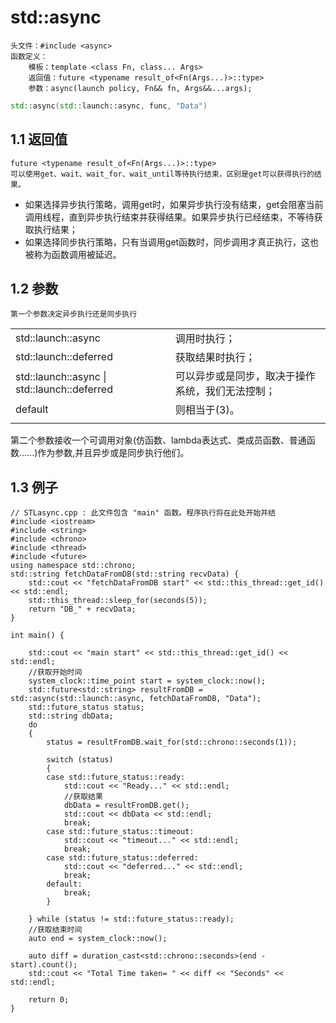 # std::async
    头文件：#include <async>
    函数定义：
        模板：template <class Fn, class... Args>
        返回值：future <typename result_of<Fn(Args...)>::type> 
        参数：async(launch policy, Fn&& fn, Args&&...args);
```cpp
std::async(std::launch::async, func, "Data")
```
## 1.1 返回值 
    future <typename result_of<Fn(Args...)>::type> 
    可以使用get、wait、wait_for、wait_until等待执行结束，区别是get可以获得执行的结果。
* 如果选择异步执行策略，调用get时，如果异步执行没有结束，get会阻塞当前调用线程，直到异步执行结束并获得结果。如果异步执行已经结束，不等待获取执行结果；
* 如果选择同步执行策略，只有当调用get函数时，同步调用才真正执行，这也被称为函数调用被延迟。
## 1.2 参数 
    第一个参数决定异步执行还是同步执行
|||
|---|---
|std::launch::async| 调用时执行；
|std::launch::deferred|获取结果时执行；
|std::launch::async \| std::launch::deferred| 可以异步或是同步，取决于操作系统，我们无法控制；
|default|则相当于(3)。
||
第二个参数接收一个可调用对象(仿函数、lambda表达式、类成员函数、普通函数......)作为参数,并且异步或是同步执行他们。

## 1.3 例子
```cpp{.line-numbers}
// STLasync.cpp : 此文件包含 "main" 函数。程序执行将在此处开始并结
#include <iostream>
#include <string>
#include <chrono>
#include <thread>
#include <future>
using namespace std::chrono;
std::string fetchDataFromDB(std::string recvData) {
    std::cout << "fetchDataFromDB start" << std::this_thread::get_id() << std::endl;
    std::this_thread::sleep_for(seconds(5));
    return "DB_" + recvData;
}

int main() {

    std::cout << "main start" << std::this_thread::get_id() << std::endl;
    //获取开始时间
    system_clock::time_point start = system_clock::now();
    std::future<std::string> resultFromDB = std::async(std::launch::async, fetchDataFromDB, "Data");
    std::future_status status;
    std::string dbData;
    do
    {
        status = resultFromDB.wait_for(std::chrono::seconds(1));

        switch (status)
        {
        case std::future_status::ready:
            std::cout << "Ready..." << std::endl;
            //获取结果
            dbData = resultFromDB.get();
            std::cout << dbData << std::endl;
            break;
        case std::future_status::timeout:
            std::cout << "timeout..." << std::endl;
            break;
        case std::future_status::deferred:
            std::cout << "deferred..." << std::endl;
            break;
        default:
            break;
        }

    } while (status != std::future_status::ready);
    //获取结束时间
    auto end = system_clock::now();

    auto diff = duration_cast<std::chrono::seconds>(end - start).count();
    std::cout << "Total Time taken= " << diff << "Seconds" << std::endl;

    return 0;
}
```
